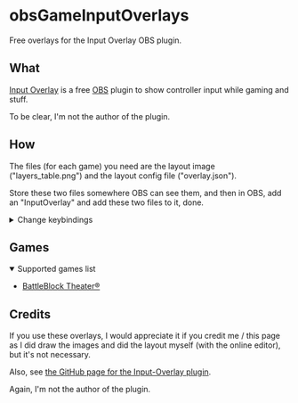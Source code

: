 # obsGameInputOverlays

Free overlays for the Input Overlay OBS plugin.

## What

[Input Overlay](https://obsproject.com/forum/resources/input-overlay.552/) is a free [OBS](https://obsproject.com/) plugin to show controller input while gaming and stuff.

To be clear, I'm not the author of the plugin.

## How

The files (for each game) you need are the layout image ("layers_table.png") and the layout config file ("overlay.json").

Store these two files somewhere OBS can see them, and then in OBS, add an "InputOverlay" and add these two files to it, done.

<details closed>
<summary>Change keybindings</summary>

To modify keybindings, put both files in the [official input overlay online editor](https://univrsal.github.io/input-overlay/cct/)
and click on an image and select "Edit selected element" on the right.

You might need to move the canvas with one right click and stop moving with one left click to see the image.
Because these are HQ images and zooming out is not enough.

Then on the left, there is an input field labeled "Keycode" where you input your key
(the site should detect any button press and update this field) to apply hit OK.

When you're ready, select "Export to JSON" and now that's your new layout config file ("overlay.json") with your custom keybindings.

</details>

## Games

<details open>
<summary>Supported games list</summary>

- [BattleBlock Theater®](./battleblocktheater/README.md#what)

</details>

## Credits

If you use these overlays, I would appreciate it if you credit me / this page as I did draw the images and did the layout myself (with the online editor),
but it's not necessary.

Also, see [the GitHub page for the Input-Overlay plugin](https://github.com/univrsal/input-overlay).

Again, I'm not the author of the plugin.
